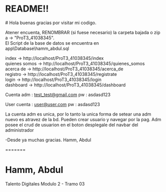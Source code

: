 <h1 style='text-aline: center'>README!!</h1>
# Hola buenas gracias por visitar mi codigo.<br>

Atener encuenta, RENOMBRAR (si fuese necesario) la carpeta bajada o zip a -> "ProT3_41038345". <br>
El Script de la base de datos se encuentra en app\Database\hamm_abdul.sql


index -> http://localhost/ProT3_41038345/index<br>
quienes somos -> http://localhost/ProT3_41038345/quienes_somos<br>
acerca de -> http://localhost/ProT3_41038345/acerca_de<br>
registro -> http://localhost/ProT3_41038345/registrate<br>
login -> http://localhost/ProT3_41038345/login <br>
dashboard -> http://localhost/ProT3_41038345/dashboard <br>

Cuenta adm : 
test_test@gmail.com
pw : asdasd123

User cuenta : 
user@user.com
pw : asdasd123


La cuenta adm es unica, por lo tanto la unica forma de setear una adm nuevo es atravez de la bd. 
Pueden crear usuario y navegar por la pag.
Adm posee el crud de usuarion en el boton desplegale del navbar del administrador

-Desde ya muchas gracias. Hamm, Abdul


=======
# Hamm, Abdul
Talento Digitales Modulo 2 - Tramo 03
